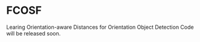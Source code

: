 # FCOSF
Learing Orientation-aware Distances for Orientation Object Detection
Code will be released soon.
